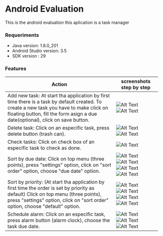 # Android Evaluation
This is the android evaluation this aplication is a task manager


### Requeriments
- Java version: 1.8.0_201
- Android Studio version: 3.5
- SDK version : 29
### Features
Action | screenshots step by step
------------ | -------------
Add new task: At start tha application by first time there is a task by default created. To create a new task you have to make click on floating button, fill the form asign a due date(optional), click on save button. | ![Alt Text](https://github.com/danielrpg/Android_EvaluationV2/blob/All_tasks_complete/screenShots/add_new_task.png) ![Alt Text](https://github.com/danielrpg/Android_EvaluationV2/blob/All_tasks_complete/screenShots/task_form.png)
Delete task: Click on an especific task, press delete button (trash can). | ![Alt Text](https://github.com/danielrpg/Android_EvaluationV2/blob/All_tasks_complete/screenShots/choose_task.png)     ![Alt Text](https://github.com/danielrpg/Android_EvaluationV2/blob/All_tasks_complete/screenShots/delete_task.png)
Check tasks: Click on check box of an especific task to check as done. | ![Alt Text](https://github.com/danielrpg/Android_EvaluationV2/blob/All_tasks_complete/screenShots/check_task_list.png)     
Sort by due date: Click on top menu (three points), press "settings" option, click on "sort order" option, choose "due date" option. | ![Alt Text](https://github.com/danielrpg/Android_EvaluationV2/blob/All_tasks_complete/screenShots/menu_.png) ![Alt Text](https://github.com/danielrpg/Android_EvaluationV2/blob/All_tasks_complete/screenShots/settings.png) ![Alt Text](https://github.com/danielrpg/Android_EvaluationV2/blob/All_tasks_complete/screenShots/due_date_option.png)  ![Alt Text](https://github.com/danielrpg/Android_EvaluationV2/blob/All_tasks_complete/screenShots/sort_by_due_date.png)
Sort by priority: (At start tha application by first time the order is set by priority as default) Click on top menu (three points), press "settings" option, click on "sort order" option, choose "default" option. | ![Alt Text](https://github.com/danielrpg/Android_EvaluationV2/blob/All_tasks_complete/screenShots/menu_.png) ![Alt Text](https://github.com/danielrpg/Android_EvaluationV2/blob/All_tasks_complete/screenShots/settings.png) ![Alt Text](https://github.com/danielrpg/Android_EvaluationV2/blob/All_tasks_complete/screenShots/sort_options.png) ![Alt Text](https://github.com/danielrpg/Android_EvaluationV2/blob/All_tasks_complete/screenShots/sort_by_priority.png)
Schedule alarm: Click on an especific task, press alarm button (alarm clock), choose the task due date.| ![Alt Text](https://github.com/danielrpg/Android_EvaluationV2/blob/All_tasks_complete/screenShots/choose_task.png) ![Alt Text](https://github.com/danielrpg/Android_EvaluationV2/blob/All_tasks_complete/screenShots/schedule_alarm.png) ![Alt Text](https://github.com/danielrpg/Android_EvaluationV2/blob/All_tasks_complete/screenShots/select_due_date.png)
